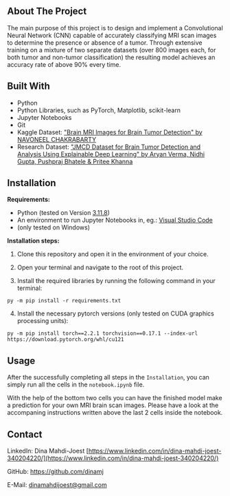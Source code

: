 ## About The Project

The main purpose of this project is to design and implement a Convolutional Neural Network (CNN) capable of accurately classifying MRI scan images to determine the presence or absence of a tumor. Through extensive training on a mixture of two separate datasets (over 800 images each, for both tumor and non-tumor classification) the resulting model achieves an accuracy rate of above 90% every time.




## Built With

- Python
- Python Libraries, such as PyTorch, Matplotlib, scikit-learn
- Jupyter Notebooks
- Git
- Kaggle Dataset: ["Brain MRI Images for Brain Tumor Detection" by NAVONEEL CHAKRABARTY](https://www.kaggle.com/datasets/navoneel/brain-mri-images-for-brain-tumor-detection)
- Research Dataset: ["JMCD Dataset for Brain Tumor Detection and Analysis Using Explainable Deep Learning" by Aryan Verma, Nidhi Gupta, Pushpraj Bhatele & Pritee Khanna](https://link.springer.com/article/10.1007/s42979-023-02308-9)



## Installation

**Requirements:**

- Python (tested on Version [3.11.8](https://www.python.org/downloads/release/python-3118/))
- An environment to run Jupyter Notebooks in, eg.: [Visual Studio Code](https://code.visualstudio.com/download)
- (only tested on Windows)


**Installation steps:**

1. Clone this repository and open it in the environment of your choice.

2. Open your terminal and navigate to the root of this project.

3. Install the required libraries by running the following command in your terminal:
```
py -m pip install -r requirements.txt
```

4. Install the necessary pytorch versions (only tested on CUDA graphics processing units):
```
py -m pip install torch==2.2.1 torchvision==0.17.1 --index-url https://download.pytorch.org/whl/cu121
```





## Usage

After the successfully completing all steps in the `Installation`, you can simply run all the cells in the `notebook.ipynb` file.

With the help of the bottom two cells you can have the finished model make a prediction for your own MRI brain scan images. Please have a look at the accompaning instructions written above the last 2 cells inside the notebook.




## Contact

LinkedIn: Dina Mahdi-Joest [https://www.linkedin.com/in/dina-mahdi-joest-340204220/](https://www.linkedin.com/in/dina-mahdi-joest-340204220/)

GitHub: https://github.com/dinamj

E-Mail: dinamahdijoest@gmail.com

